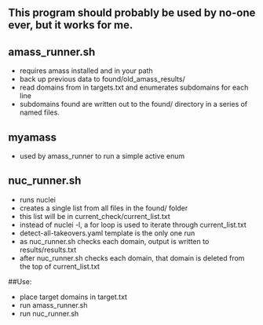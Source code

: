 ## This program should probably be used by no-one ever, but it works for me.

## amass_runner.sh
- requires amass installed and in your path
- back up previous data to found/old_amass_results/
- read domains from in targets.txt and enumerates subdomains for each line
- subdomains found are written out to the found/ directory in a series of named files.
## myamass
- used by amass_runner to run a simple active enum
## nuc_runner.sh
- runs nuclei
- creates a single list from all files in the found/ folder
- this list will be in current_check/current_list.txt
- instead of nuclei -l, a for loop is used to iterate through current_list.txt
- detect-all-takeovers.yaml template is the only one run
- as nuc_runner.sh checks each domain, output is written to results/results.txt
- after nuc_runner.sh checks each domain, that domain is deleted from the top of current_list.txt

##Use:
- place target domains in target.txt
- run amass_runner.sh
- run nuc_runner.sh
